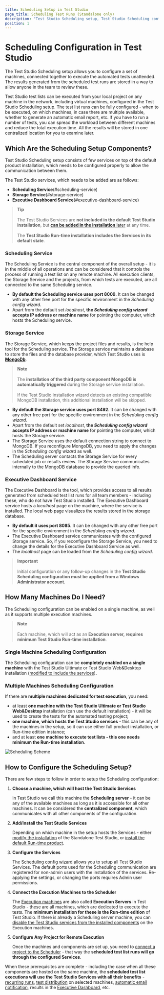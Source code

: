 ```yaml
---
title: Scheduling Setup in Test Studio
page_title: Scheduling Test Runs (Standalone only)
description: "Test Studio Scheduling setup, Test Studio Scheduling configuration. Schedule Test List Runs, Run test lists remotely. How to configure the Test Studio Scheduling setup. What to use the Test Studio scheduling for"
position: 1
---
```

# Scheduling Configuration in Test Studio

The Test Studio Scheduling setup allows you to configure a set of machines, connected together to execute the automated tests unattended. The results generated from the scheduled test runs are stored in a way to allow anyone in the team to review these.

Test Studio test lists can be executed from your local project on any machine in the network, including virtual machines, configured in the Test Studio Scheduling setup. The test list runs can be fully configured - when to be executed, on which machines, in case there are multiple available, whether to generate an automatic email report, etc. If you have to run a number of tests, you can spread the workload between different machines and reduce the total execution time. All the results will be stored in one centralized location for you to examine later.

## Which Are the Scheduling Setup Components?

Test Studio Scheduling setup consists of few services on top of the default product installation, which needs to be configured properly to allow the communication between them.

The Test Studio services, which needs to be added are as follows:

- __Scheduling Service__(#scheduling-service)
- __Storage Service__(#storage-service)
- __Executive Dashboard Service__(#executive-dashboard-service)

> __Tip__
> <br>
> <br>
> The Test Studio Services are __not included in the default Test Studio installation__, but <a href="/prerequisites/installation/add-services" target="_blank">__can be added in the installation__ later</a> at any time.
> <br>
> <br>
> The __Test Studio Run-time installation includes the Services in its default state__.

### Scheduling Service

The Scheduling Service is the central component of the overall setup - it is in the middle of all operations and can be considered that it controls the process of running a test list on any remote machine. All execution clients, the Storage Service and the projects, from which tests are executed, are all connected to the same Scheduling service.

- __By default the Scheduling service uses port 8009__. It can be changed with any other free port for the specific environment in the _Scheduling config wizard_.
- Apart from the default set _localhost_, __the _Scheduling config wizard_ accepts IP address or machine name__ for pointing the computer, which hosts the Scheduling service.

### Storage Service

The Storage Service, which keeps the project files and results, is the help tool for the Scheduling service. The Storage service maintains a database to store the files and the database provider, which Test Studio uses is <a href="https://www.mongodb.com" target="_blank">**MongoDb**</a>. 

> __Note__
> <br>
> <br>
> The __installation of the third party component MongoDB is automatically triggered__ during the Storage service installation.
> <br>
> <br>
> If the Test Studio installation wizard detects an existing compatible MongoDB installation, this additional installation will be skipped.

- __By default the Storage service uses port 8492__. It can be changed with any other free port for the specific environment in the _Scheduling config wizard_.
- Apart from the default set _localhost_, __the _Scheduling config wizard_ accepts IP address or machine name__ for pointing the computer, which hosts the Storage service.
- The Storage Service uses the default connection string to connect to MongoDB. If you reconfigure MongoDB, you need to apply the changes in the _Scheduling config wizard_ as well.
- The Scheduling server contacts the Storage Service for every scheduled job or results review. The Storage Service communicates internally to the MongoDB database to provide the queried info.

### Executive Dashboard Service

The Executive Dashboard is the tool, which provides access to all results generated from scheduled test list runs for all team members - including these, who do not have Test Studio installed. The Executive Dashboard service hosts a _localhost_ page on the machine, where the service is installed. The local web page visualizes the results stored in the storage database.

- __By default it uses port 8085__. It can be changed with any other free port for the specific environment in the _Scheduling config wizard_.
- The Executive Dashboard service communicates with the configured Storage service. So, if you reconfigure the Storage Service, you need to change the details for the Executive Dashboard Service as well.
- The _localhost_ page can be loaded from the _Scheduling config wizard_.

> __Important__
> <br>
> <br>
> Initial configuration or any follow-up changes in the __Test Studio Scheduling configuration must be applied from a Windows Administrator account__.

## How Many Machines Do I Need?

The Scheduling configuration can be enabled on a single machine, as well as it supports multiple execution machines.

> __Note__
> <br>
> <br>
> Each machine, which will act as an __Execution server, requires minimum Test Studio Run-time installation__.

### Single Machine Scheduling Configuration

The Scheduling configuration can be __completely enabled on a single machine__ with the Test Studio Ultimate or Test Studio Web&Desktop installation (<a href="/prerequisites/installation/add-services" target="_blank">modified to include the services</a>).

### Multiple Machines  Scheduling Configuration

If there are __multiple machines dedicated for test execution__, you need:

- at least __one machine with the Test Studio Ultimate or Test Studio Web&Desktop__ installation (can use the default installation) - it will be used to create  the tests for the automated testing project;
- __one machine, which hosts the Test Studio services__ - this can be any of the machines in the setup, so it can use either full product installation, or Run-time edition instance;
- and at least __one machine to execute test lists - this one needs minimum the Run-time installation__.

![Scheduling Scheme][1]

## How to Configure the Scheduling Setup?

There are few steps to follow in order to setup the Scheduling configuration:

1. __Choose a machine, which will host the Test Studio Services__

    In Test Studio we call this machine the __Scheduling server__ - it can be any of the available machines as long as it is accessible for all other machines. It can be considered the __centralized component__, which communicates with all other components of the configuration.
2. __Add/Install the Test Studio Services__

    Depending on which machine in the setup hosts the Services - either <a href="/prerequisites/installation/add-services" target="_blank">modify the installation</a> of the Standalone Test Studio, or <a href="/prerequisites/installation/run-time-install" target="_blank">install the default Run-time product</a>.
3. __Configure the Services__

    The <a href="/automated-tests/scheduling/multiple-machines-scheduling-setup/create-scheduling-server" target="_blank">Scheduling config wizard</a> allows you to setup all Test Studio Services. The default ports used for the Scheduling communication are registered for non-admin users with the installation of the services. Re-applying the settings, or changing the ports requires Admin user permissions.
4. __Connect the Execution Machines to the Scheduler__

    The <a href="automated-tests/scheduling/multiple-machines-scheduling-setup/create-execution-server" target="_blank">Execution machines</a> are also called __Execution Servers__ in Test Studio - these are all machines, which are dedicated to execute the tests. The __minimum installation for these is the Run-time edition__ of Test Studio. If there is already a Scheduling server machine, you can <a href="/prerequisites/installation/run-time-install#customize-the-test-studio-run-time-installation" target="_blank">disable the Test Studio services from the installed components</a> on the Execution machines.
5. __Configure Any Project for Remote Execution__

    Once the machines and components are set up, you need to <a href="/automated-tests/scheduling/connect-to-scheduling-server" target="_blank">connect a project to the Scheduler</a> - that way the __scheduled test list runs will go through the configured Services__.

When these prerequisites are complete - including the case when all these components are hosted on the same machine, the __scheduled test list executions will use the Test Studio Services with all their benefits__ - <a href="/automated-tests/scheduling/schedule-execution#step-1" target="_blank">recurring runs</a>, <a href="/automated-tests/scheduling/schedule-execution#step-2" target="_blank">test distribution</a> on selected machines, <a href="/automated-tests/scheduling/schedule-execution#step-3" target="_blank">automatic email notification</a>, results in the <a href="/automated-tests/scheduling-results/dashboard/results" target="_blank">Executive Dashboard</a>, etc.

[10]: /img/features/scheduling-test-runs/overview/fig1.png
[1]: /img/automated-tests/scheduling/overview/scheduling-iconography-bright.png